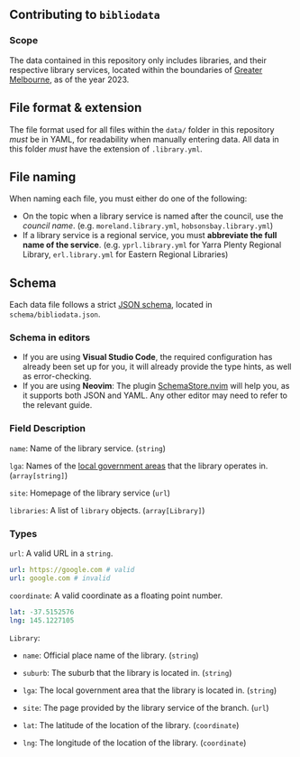 ## Contributing to `bibliodata`
### Scope
The data contained in this repository only includes libraries, and their respective library services, located within the boundaries of [Greater Melbourne](https://www.sro.vic.gov.au/greater-melbourne-map-and-urban-zones), as of the year 2023.

## File format & extension
The file format used for all files within the `data/` folder in this repository _must_ be in YAML, for readability when manually entering data. All data in this folder _must_ have the extension of `.library.yml`.

## File naming
When naming each file, you must either do one of the following:
- On the topic when a library service is named after the council, use the _council name_. (e.g. `moreland.library.yml`, `hobsonsbay.library.yml`)
- If a library service is a regional service, you must **abbreviate the full name of the service**. (e.g. `yprl.library.yml` for Yarra Plenty Regional Library, `erl.library.yml` for Eastern Regional Libraries)

## Schema
Each data file follows a strict [JSON schema](https://json-schema.org/), located in `schema/bibliodata.json`.
### Schema in editors
- If you are using **Visual Studio Code**, the required configuration has already been set up for you, it will already provide the type hints, as well as error-checking.
- If you are using **Neovim**: The plugin [SchemaStore.nvim](https://github.com/b0o/SchemaStore.nvim) will help you, as it supports both JSON and YAML.
Any other editor may need to refer to the relevant guide.
### Field Description
`name`: Name of the library service. (`string`)

`lga`: Names of the [local government areas](https://en.wikipedia.org/wiki/Local_government_in_Australia) that the library operates in. (`array[string]`) <!-- TODO: make this an array | string-->

`site`: Homepage of the library service (`url`)

`libraries`: A list of `library` objects. (`array[Library]`)
### Types
`url`: A valid URL in a `string`.
```yml
url: https://google.com # valid
url: google.com # invalid
```

`coordinate`: A valid coordinate as a floating point number.
```yml
lat: -37.5152576
lng: 145.1227105
```

`Library`: 
- `name`: Official place name of the library. (`string`)

- `suburb`: The suburb that the library is located in. (`string`)

- `lga`: The local government area that the library is located in. (`string`)

- `site`: The page provided by the library service of the branch. (`url`)

- `lat`: The latitude of the location of the library. (`coordinate`)

- `lng`: The longitude of the location of the library. (`coordinate`)
